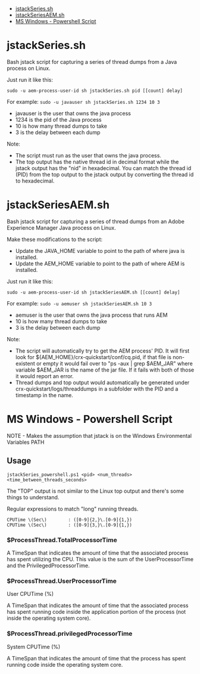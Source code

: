 - [jstackSeries.sh](jstackseriessh)
- [jstackSeriesAEM.sh](jstackseriesaemsh)
- [MS Windows - Powershell Script](ms-windows---powershell-script)
<!-- toc -->

# jstackSeries.sh
Bash jstack script for capturing a series of thread dumps from a Java process on Linux.

Just run it like this:

`sudo -u aem-process-user-id sh jstackSeries.sh pid [[count] delay]`

For example:
`sudo -u javauser sh jstackSeries.sh 1234 10 3`
- javauser is the user that owns the java process
- 1234 is the pid of the Java process
- 10 is how many thread dumps to take
- 3 is the delay between each dump

Note: 
* The script must run as the user that owns the java process.
* The top output has the native thread id in decimal format while the jstack output has the "nid" in hexadecimal.  You can match the thread id (PID) from the top output to the jstack output by converting the thread id to hexadecimal.

# jstackSeriesAEM.sh
Bash jstack script for capturing a series of thread dumps from an Adobe Experience Manager Java process on Linux.

Make these modifications to the script:
* Update the JAVA_HOME variable to point to the path of where java is installed.
* Update the AEM_HOME variable to point to the path of where AEM is installed.

Just run it like this:

`sudo -u aem-process-user-id sh jstackSeriesAEM.sh [[count] delay]`

For example:
`sudo -u aemuser sh jstackSeriesAEM.sh 10 3`
- aemuser is the user that owns the java process that runs AEM
- 10 is how many thread dumps to take
- 3 is the delay between each dump

Note:
* The script will automatically try to get the AEM process' PID.  It will first look for ${AEM_HOME}/crx-quickstart/conf/cq.pid, if that file is non-existent or empty it would fail over to "ps -aux | grep $AEM_JAR" where variable $AEM_JAR is the name of the jar file.  If it fails with both of those it would report an error.
* Thread dumps and top output would automatically be generated under crx-quickstart/logs/threaddumps in a subfolder with the PID and a timestamp in the name.

# MS Windows - Powershell Script
NOTE - Makes the assumption that jstack is on the Windows Environmental Variables PATH

## Usage
```
jstackSeries_powershell.ps1 <pid> <num_threads> <time_between_threads_seconds>
```

The "TOP" output is not similar to the Linux top output and there's some things to understand.

Regular expressions to match "long" running threads.
```
CPUTime \(Sec\)        : ([0-9]{2,}\.[0-9]{1,}) 
CPUTime \(Sec\)        : ([0-9]{3,}\.[0-9]{1,})
```

### $ProcessThread.TotalProcessorTime
A TimeSpan that indicates the amount of time that the associated process has spent utilizing the CPU. This value is the sum of the UserProcessorTime and the PrivilegedProcessorTime.

### $ProcessThread.UserProcessorTime
User CPUTime (%)

A TimeSpan that indicates the amount of time that the associated process has spent running code inside the application portion of the process (not inside the operating system core).

### $ProcessThread.privilegedProcessorTime
System CPUTime (%)

A TimeSpan that indicates the amount of time that the process has spent running code inside the operating system core.
